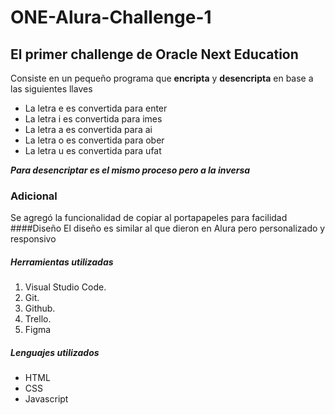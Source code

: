 # ONE-Alura-Challenge-1
## El primer challenge de Oracle Next Education

Consiste en un pequeño programa que **encripta** y **desencripta** en base a las siguientes llaves
- La letra e es convertida para enter
- La letra i es convertida para imes
- La letra a es convertida para ai
- La letra o es convertida para ober
- La letra u es convertida para ufat

**_Para desencriptar es el mismo proceso pero a la inversa_**

### Adicional
Se agregó la funcionalidad de copiar al portapapeles para facilidad
####Diseño
El diseño es similar al que dieron en Alura pero personalizado y responsivo
##### Herramientas utilizadas
1. Visual Studio Code.
2. Git.
3. Github.
4. Trello.
5. Figma
##### Lenguajes utilizados
* HTML
* CSS
* Javascript
